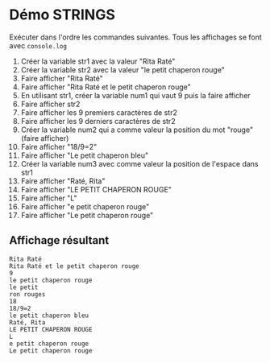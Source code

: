 # Démo STRINGS

Exécuter dans l'ordre les commandes suivantes.
Tous les affichages se font avec `console.log`
1. Créer la variable str1 avec la valeur "Rita Raté"
1. Créer la variable str2 avec la valeur "le petit chaperon rouge"
1. Faire afficher "Rita Raté"
1. Faire afficher "Rita Raté et le petit chaperon rouge"
1. En utilisant str1, créer la variable num1 qui vaut 9 puis la faire afficher
1. Faire afficher str2
1. Faire afficher les 9 premiers caractères de str2
1. Faire afficher les 9 derniers caractères de str2
1. Créer la variable num2 qui a comme valeur la position du mot "rouge" (faire afficher)
1. Faire afficher "18/9=2"
1. Faire afficher "Le petit chaperon bleu"
1. Créer la variable num3 avec comme valeur la position de l'espace dans str1
1. Faire afficher "Raté, Rita"
1. Faire afficher "LE PETIT CHAPERON ROUGE"
1. Faire afficher "L"
1. Faire afficher "e petit chaperon rouge"
1. Faire afficher "Le petit chaperon rouge"


## Affichage résultant
```
Rita Raté
Rita Raté et le petit chaperon rouge
9
le petit chaperon rouge
le petit
ron rouges
18
18/9=2
le petit chaperon bleu
Raté, Rita
LE PETIT CHAPERON ROUGE
L
e petit chaperon rouge
Le petit chaperon rouge
```